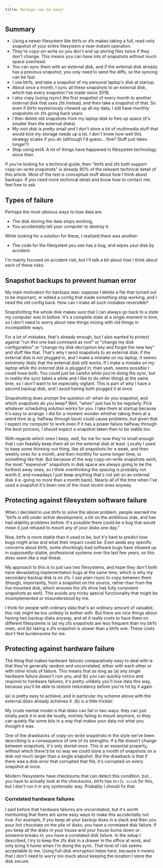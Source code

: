 ```yaml
---
title: Backups can be easy!
---
```

## Summary

* Using a newer filesystem like btrfs or zfs makes taking a full, read-only
  snapshot of your entire filesystem a near-instant operation.
* They're copy-on-write so you don't end up storing files twice if they don't
  change. This means you can have lots of snapshots without much space overhead.
* You can sync them with an external disk, and if the external disk already has
  a previous snapshot, you only need to send the diffs, so the syncing can be
  fast.
* I use btrfs, and take a snapshot of my personal laptop's disk at startup.
* About once a month, I sync all these snapshots to an external disk, which has
  every snapshot I've made since 2018.
* I also copy (using rsync) the first snapshot of every month to another
  external disk that uses zfs instead, and then take a snapshot of that. So even
  if btrfs mysteriously chewed up all my data, I still have monthly snapshots
  on zfs going back years.
* I then delete old snapshots from my laptop disk to free up space (it's smaller
  than the external disks).
* My root disk is pretty small and I don't store a lot of multimedia stuff that
  would kick my storage needs up a lot. I don't know how well this strategy
  scales if you do (although I'd guess... fine? Stuff just takes longer?)
* Stop using ext4. A lot of things have happened in filesystem technology since
  then.
  
If you're looking for a technical guide, then "btrfs and zfs both support
copy-on-write snapshots" is already 80% of the relevant technical detail of this
article. Most of the rest is conceptual stuff about how I think about backups.
If you need more technical detail and know how to contact me, feel free to ask.

## Types of failure

Perhaps the most obvious ways to lose data are:

* The disk storing the data stops working,
* You accidentally tell your computer to destroy it.

While looking for a solution for these, I realized there was another:

* The code for the filesystem you use has a bug, and wipes your disk by accident.

I'm mainly focused on accident risk, but I'll talk a bit about how I think about
each of these risks.

## Snapshot backups to prevent human error

My main motivation for backups was: suppose I delete a file that turned out to
be important, or edited a config that made something stop working, and I need
the old config back. How can I make all such mistakes reversible?

Snapshotting the whole disk makes sure that I can always go back to a state my
computer was in before. It's a complete state at a single moment in time, so I
don't need to worry about new things mixing with old things in incompatible
ways.

For a lot of mistakes, that's already enough, but I also wanted to protect
against "run this one bad command as root" or "change my disk configuration" or
"change my disk decryption key and forget the new key" and stuff like that.
That's why I send snapshots to an external disk: if the external disk is not
plugged in, and I make a mistake on my laptop, it seems extremely likely that
the external disk still works. If I make a mistake on my laptop *while the
external disk is plugged in*, then yeah, seems possible I could hose both. You
could just be careful while you're doing the sync, but in reality the sync takes
a while and I like to do other things at the same time, so I don't want to be
especially vigilant. This is part of why I have a second backup disk, and I
avoid having both plugged it at once.

Snapshotting does prompt the question of: when do you snapshot, and which
snapshots do you keep? Well, "when" just has to be regularly. Pick whatever
scheduling solution works for you. I take them at startup because it's easy to
arrange. I did for a moment wonder whether taking them at a weird time (e.g.
halfway through boot) could cause problems, but given that I expect my computer
to work even if it has a power failure halfway through the boot process, I
should expect a snapshot taken then to be viable too.

With regards which ones I keep, well, for me for now they're small enough that I
can feasibly keep them all on the external disk at least. Locally I used to keep
some thinning-out thing, like all snapshots for a week, and then weekly ones for
a month, and then monthly for some longer time, or something like that. But
because of the way copy-on-write snapshots work, the most "expensive" snapshots
in disk space are always going to be the furthest away ones, so I think
overthinking the spacing is probably not worth it, and nowadays I just keep
anything that's not yet on an external disk (i.e. going no more than a month
back). Nearly all of the time when I've used a snapshot it's been one of the
most recent ones anyway.

## Protecting against filesystem software failure

When I decided to use btrfs to solve the above problem, people warned me "btrfs
is still under active development, a bit on the ambitious side, and has had
stability problems before. It's possible there could be a bug that would mean it
just refused to mount any of your disks one day."

Now, btrfs is more stable than it used to be, but it's hard to predict how bugs
might arise and what their impact could be. Even aside any specific concerns
about btrfs, some shockingly bad software bugs have showed up in
supposedly-stable, professional systems over the last few years, so this does
seem like a real threat.

My approach to this is to just use two filesystems, and hope they don't both
have devastating implementation bugs at the same time, which is why my secondary
backup disk is on zfs. I use plain rsync to copy between them (though,
importantly, from a snapshot on the source, rather than from the live mounted
disk, which ensures the zfs drive has fully consistent snapshots as well). This
avoids any tricky special functionality that might be misimplemented or
misunderstood by me.

I think for people with ordinary data that's an ordinary amount of valuable,
this risk might be too unlikely to bother with. But there are nice things about
having two backup disks anyway, and all it really costs to have them on
different filesystems is (a) my zfs snapshots are less frequent than my btrfs
ones, and (b) taking a zfs snapshot is slower than a btrfs one. These costs
don't feel burdensome for me.

## Protecting against hardware failure

The thing that makes hardware failures comparatively easy to deal with is that
they're generally random and uncorrelated, either with each other or with other
kinds of failure. This means that as long as (a) any single hardware failure
doesn't ruin you, and (b) you can quickly notice and respond to hardware
failures, it's pretty unlikely you'll lose data this way, because you'll be able
to restore redundancy before you're hit by it again.

(a) is pretty easy to achieve, and in particular my scheme above with the
external disks already achieves it. (b) is a little trickier.

My crude mental model is that disks can fail in two ways: they can just totally
pack it in and die loudly, entirely failing to mount anymore, or they can
quietly flip some bits in a way that makes your data not what you thought it
was.

One of the drawbacks of copy-on-write snapshots in the style we've been
describing is a consequence of one of its strengths: if a file doesn't change
between snapshots, it's only stored once. This is an essential property, without
which there'd be no way we could store a month of snapshots on a disk not much
larger than a single snapshot. But the drawback is that if there was a disk
error that corrupted that file, it's corrupted on every snapshot at once.

Modern filesystems have checksums that can detect this condition, but... you
have to actually look at the checksums. btrfs has `btrfs scrub` for this, but I
don't run it in any systematic way. Probably I should fix that.

### Correlated hardware failures

I said before that hardware failures are uncorrelated, but it's worth mentioning
that there are some easy ways to make this accidentally not true. For example,
if you keep all your backup disks in a stack and then you pour hot chocolate on
the pile of disks, you have a correlated disk failure. If you keep all the disks
in your house and your house burns down or someone breaks in, you have a
correlated disk failure. In the setup I described, I try to keep the zfs disk in
a drawer in the office at work, and only bring it home when I'm doing the sync.
That level of risk seems acceptable to me. Using full-disk encryption helps
here, because it means that I don't need to worry too much about keeping the
location I store the disk secure.

